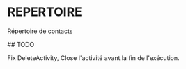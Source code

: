 # REPERTOIRE

Répertoire de contacts

## TODO

Fix DeleteActivity, Close l'activité avant la fin de l'exécution.